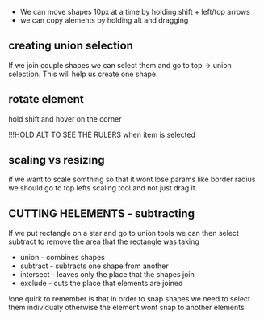 - We can move shapes 10px at a time by holding shift + left/top arrows
- we can copy alements by holding alt and dragging

## creating union selection

If we join couple shapes we can select them and go to top -> union selection.
This will help us create one shape.

## rotate element

hold shift and hover on the corner

!!!HOLD ALT TO SEE THE RULERS when item is selected

## scaling vs resizing

if we want to scale somthing so that it wont lose params like border radius we should go to top lefts scaling tool and not just drag it.

## CUTTING HELEMENTS - subtracting

If we put rectangle on a star and go to union tools we can then select subtract to remove the area that the rectangle was taking

- union - combines shapes
- subtract - subtracts one shape from another
- intersect - leaves only the place that the shapes join
- exclude - cuts the place that elements are joined

!one quirk to remember is that in order to snap shapes we need to select them individualy otherwise the element wont snap to another elements
